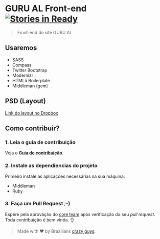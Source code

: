 # GURU AL Front-end [![Stories in Ready](https://badge.waffle.io/guru-al/gurual_frontend.png?label=ready&title=Ready)](https://waffle.io/guru-al/gurual_frontend)

> Front-end do site GURU AL


## Usaremos

- SASS
- Compass
- Twitter Bootstrap
- Modernizr
- HTML5 Boilerplate
- Middleman (gem)

## PSD (Layout)

[Link do layout no Dropbox](https://www.dropbox.com/s/znvxskgguuurnnz/gurual-web.psd)

## Como contribuir?

### 1. Leia o guia de contribuição

Veja o [**Guia de contribuição**](https://github.com/guru-al/gurual_frontend/blob/master/CONTRIBUTING.md).

### 2. Instale as dependiencias do projeto

Primeiro instale as aplicações necessárias na sua máquina:

- Middleman
- Ruby

### 3. Faça um Pull Request ;-)
Espere pela aprovação do [core team](https://github.com/orgs/guru-al/members) após verificação do seu *pull request*. Toda contribuição é bem vinda. :ok_hand:

> Made with ♥ by Brazilians [crazy guys](https://github.com/orgs/guru-al/members).